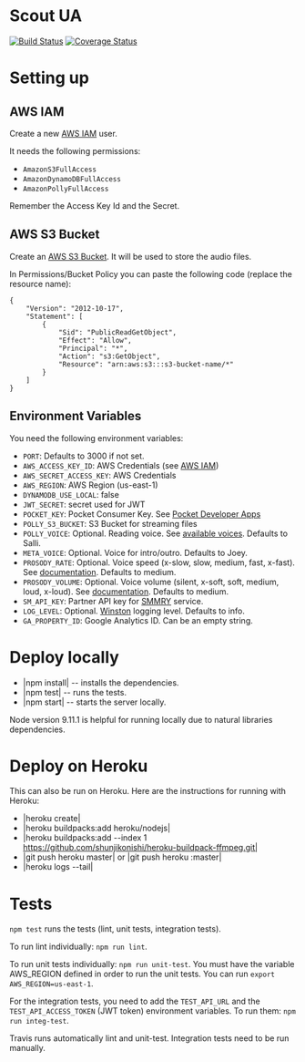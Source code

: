 # Scout UA

[![Build Status](https://travis-ci.org/MozScout/scout-ua.svg?branch=master)](https://travis-ci.org/MozScout/scout-ua)
[![Coverage Status](https://coveralls.io/repos/github/MozScout/scout-ua/badge.svg?branch=master)](https://coveralls.io/github/MozScout/scout-ua?branch=master)

# Setting up

## AWS IAM

Create a new [AWS IAM](https://console.aws.amazon.com/iam/) user.

It needs the following permissions:

* `AmazonS3FullAccess`
* `AmazonDynamoDBFullAccess`
* `AmazonPollyFullAccess`

Remember the Access Key Id and the Secret.

## AWS S3 Bucket

Create an [AWS S3 Bucket](https://console.aws.amazon.com/s3/home?region=us-east-1). It will be used to store the audio files.

In Permissions/Bucket Policy you can paste the following code (replace the resource name):

```
{
    "Version": "2012-10-17",
    "Statement": [
        {
            "Sid": "PublicReadGetObject",
            "Effect": "Allow",
            "Principal": "*",
            "Action": "s3:GetObject",
            "Resource": "arn:aws:s3:::s3-bucket-name/*"
        }
    ]
}
```

## Environment Variables

You need the following environment variables:

* `PORT`: Defaults to 3000 if not set.
* `AWS_ACCESS_KEY_ID`: AWS Credentials (see [AWS IAM](https://console.aws.amazon.com/iam/home?region=us-east-1#/home))
* `AWS_SECRET_ACCESS_KEY`: AWS Credentials
* `AWS_REGION`: AWS Region (us-east-1)
* `DYNAMODB_USE_LOCAL`: false
* `JWT_SECRET`: secret used for JWT
* `POCKET_KEY`: Pocket Consumer Key. See [Pocket Developer Apps](https://getpocket.com/developer/apps/)
* `POLLY_S3_BUCKET`: S3 Bucket for streaming files
* `POLLY_VOICE`: Optional. Reading voice. See [available voices](https://console.aws.amazon.com/polly/home/SynthesizeSpeech?region=us-east-1). Defaults to Salli.
* `META_VOICE`: Optional. Voice for intro/outro. Defaults to Joey.
* `PROSODY_RATE`: Optional. Voice speed (x-slow, slow, medium, fast, x-fast). See [documentation](https://docs.aws.amazon.com/polly/latest/dg/supported-ssml.html#prosody-tag). Defaults to medium.
* `PROSODY_VOLUME`: Optional. Voice volume (silent, x-soft, soft, medium, loud, x-loud). See [documentation](https://docs.aws.amazon.com/polly/latest/dg/supported-ssml.html#prosody-tag). Defaults to medium.
* `SM_API_KEY`: Partner API key for [SMMRY](https://smmry.com/partner) service.
* `LOG_LEVEL`: Optional. [Winston](https://github.com/winstonjs/winston) logging level. Defaults to info.
* `GA_PROPERTY_ID`: Google Analytics ID. Can be an empty string.

# Deploy locally

* |npm install| -- installs the dependencies.
* |npm test| -- runs the tests.
* |npm start| -- starts the server locally.

Node version 9.11.1 is helpful for running locally due to natural libraries dependencies.

# Deploy on Heroku

This can also be run on Heroku. Here are the instructions for running with Heroku:

* |heroku create|
* |heroku buildpacks:add heroku/nodejs|
* |heroku buildpacks:add --index 1 https://github.com/shunjikonishi/heroku-buildpack-ffmpeg.git|
* |git push heroku master| or |git push heroku <your branch>:master|
* |heroku logs --tail|

# Tests

`npm test` runs the tests (lint, unit tests, integration tests).

To run lint individually: `npm run lint`.

To run unit tests individually: `npm run unit-test`.  You must have the variable AWS_REGION defined in order to run the unit tests.  You can run `export AWS_REGION=us-east-1`.

For the integration tests, you need to add the `TEST_API_URL` and the `TEST_API_ACCESS_TOKEN` (JWT token) environment variables. To run them: `npm run integ-test`.

Travis runs automatically lint and unit-test. Integration tests need to be run manually.
